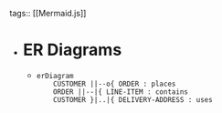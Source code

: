 tags:: [[Mermaid.js]]

- # ER Diagrams
	- ```mermaid
	  erDiagram
	      CUSTOMER ||--o{ ORDER : places
	      ORDER ||--|{ LINE-ITEM : contains
	      CUSTOMER }|..|{ DELIVERY-ADDRESS : uses
	  ```